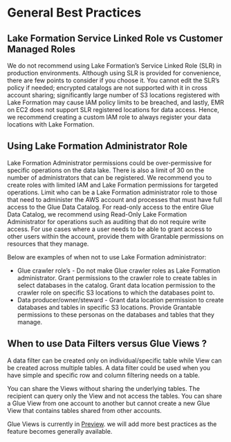 # General Best Practices

## Lake Formation Service Linked Role vs Customer Managed Roles

We do not recommend using Lake Formation’s Service Linked Role (SLR) in production environments. Although using SLR is provided for convenience, there are few points to consider if you choose it.  You cannot edit the SLR’s policy if needed; encrypted catalogs are not supported with it in cross account sharing; significantly large number of S3 locations registered with Lake Formation may cause IAM policy limits to be breached, and lastly, EMR on EC2 does not support SLR registered locations for data access. Hence, we recommend creating a custom IAM role to always register your data locations with Lake Formation. 

## Using Lake Formation Administrator Role

 Lake Formation Administrator permissions could be over-permissive for specific operations on the data lake. There is also a limit of 30 on the number of administrators that can be registered. We recommend you to create roles with limited IAM and Lake Formation permissions for targeted operations. Limit who can be a Lake Formation administrator role to those that need to administer the AWS account and processes that must have full access to the Glue Data Catalog. For read-only access to the entire Glue Data Catalog, we recommend using Read-Only Lake Formation Administrator for operations such as auditing that do not require write access.  For use cases where a user needs to be able to grant access to other users within the account, provide them with Grantable permissions on resources that they manage. 

Below are examples of when not to use Lake Formation administrator:

* Glue crawler role’s - Do not make Glue crawler roles as Lake Formation administrator. Grant permissions to the crawler role to create tables in select databases in the catalog. Grant data location permission to the crawler role on specific S3 locations to which the databases point to. 
* Data producer/owner/steward - Grant data location permission to create databases and tables in specific S3 locations. Provide Grantable permissions to these personas on the databases and tables that they manage.

## When to use Data Filters versus Glue Views ?

A data filter can be created only on individual/specific table while View can be created across multiple tables. A data filter could be used when you have simple and specific row and column filtering needs on a table. 

You can share the Views without sharing the underlying tables. The recipient can query only the View and not access the tables.  You can share a Glue View from one account to another but cannot create a new Glue View that contains tables shared from other accounts. 

Glue Views is currently in [Preview](https://docs.aws.amazon.com/lake-formation/latest/dg/working-with-views.html). we will add more best practices as the feature becomes generally available. 

